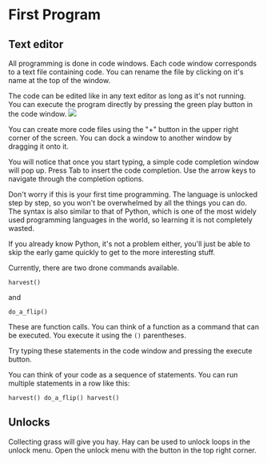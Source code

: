 # First Program
## Text editor
All programming is done in code windows. Each code window corresponds to a text file containing code. 
You can rename the file by clicking on it's name at the top of the window.

The code can be edited like in any text editor as long as it's not running.
You can execute the program directly by pressing the green play button in the code window.
![](PlayButton50)

You can create more code files using the "+" button in the upper right corner of the screen.
You can dock a window to another window by dragging it onto it.

You will notice that once you start typing, a simple code completion window will pop up.
Press Tab to insert the code completion.
Use the arrow keys to navigate through the completion options.

Don't worry if this is your first time programming. The language is unlocked step by step, so you won't be overwhelmed by all the things you can do. 
The syntax is also similar to that of Python, which is one of the most widely used programming languages in the world, so learning it is not completely wasted.

If you already know Python, it's not a problem either, you'll just be able to skip the early game quickly to get to the more interesting stuff.

Currently, there are two drone commands available.

`harvest()`

and 

`do_a_flip()`

These are function calls. You can think of a function as a command that can be executed. You execute it using the `()` parentheses.

Try typing these statements in the code window and pressing the execute button.

You can think of your code as a sequence of statements. You can run multiple statements in a row like this:

`harvest()
do_a_flip()
harvest()`

## Unlocks
Collecting grass will give you hay. Hay can be used to unlock loops in the unlock menu. Open the unlock menu with the button in the top right corner.
